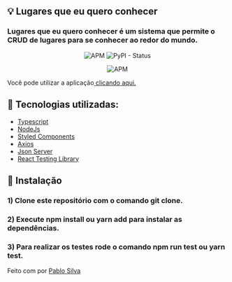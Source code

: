 
## :bulb: Lugares que eu quero conhecer

### Lugares que eu quero conhecer é um sistema que permite o CRUD de lugares para se conhecer ao redor do mundo. 

<p align="center">
  <img alt="APM" src="https://img.shields.io/apm/l/vim-mode"> <img alt="PyPI - Status" src="https://img.shields.io/pypi/status/Django">
</p>

<p align="center">
  <img alt="APM" src="https://i.ibb.co/TgDvCtM/imagem-2020-12-23-215903.png"> 
</p>


Você pode utilizar a aplicação[ clicando aqui.](https://5fe3e5b2d3fff94980fec1a4--devradar97.netlify.app/)

## :rocket: Tecnologias utilizadas:

* [Typescript](https://www.typescriptlang.org/docs/)
* [NodeJs](https://nodejs.org/en/)
* [Styled Components](https://styled-components.com/)
* [Axios](https://github.com/axios/axios)
* [Json Server](https://www.npmjs.com/package/json-server)
* [React Testing Library](https://testing-library.com/docs/react-testing-library/intro/)

## :wrench: Instalação

### 1) Clone este repositório com o comando git clone.

### 2) Execute npm install ou yarn add para instalar as dependências.

### 3) Para realizar os testes rode o comando npm run test ou yarn test.


Feito com por [Pablo Silva ](https://www.typescriptlang.org/docs/)
